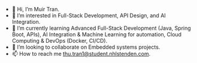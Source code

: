 - 👋 Hi, I’m Muir Tran.
- 👀 I’m interested in Full-Stack Development, API Design, and AI Integration.
- 🌱 I’m currently learning Advanced Full-Stack Development (Java, Spring Boot, APIs), AI Integration & Machine Learning for automation, Cloud Computing & DevOps (Docker, CI/CD).
- 💞️ I’m looking to collaborate on Embedded systems projects.
- 📫 How to reach me thu.tran1@student.nhlstenden.com.

<!---
traanf-thuw/traanf-thuw is a ✨ special ✨ repository because its `README.md` (this file) appears on your GitHub profile.
You can click the Preview link to take a look at your changes.
--->
